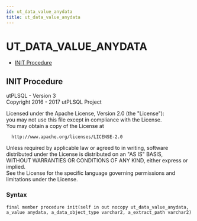 ```yaml
---
id: ut_data_value_anydata
title: ut_data_value_anydata
---
```


# UT_DATA_VALUE_ANYDATA






- [INIT Procedure](#init)












 
## INIT Procedure<a name="init"></a>


<p>
<p>utPLSQL - Version 3<br />  Copyright 2016 - 2017 utPLSQL Project</p><p>  Licensed under the Apache License, Version 2.0 (the &quot;License&quot;):<br />  you may not use this file except in compliance with the License.<br />  You may obtain a copy of the License at</p><pre><code>  http://www.apache.org/licenses/LICENSE-2.0</code></pre><p>  Unless required by applicable law or agreed to in writing, software<br />  distributed under the License is distributed on an &quot;AS IS&quot; BASIS,<br />  WITHOUT WARRANTIES OR CONDITIONS OF ANY KIND, either express or implied.<br />  See the License for the specific language governing permissions and<br />  limitations under the License.</p>
</p>

### Syntax
```plsql
final member procedure init(self in out nocopy ut_data_value_anydata, a_value anydata, a_data_object_type varchar2, a_extract_path varchar2)
```

 





 
